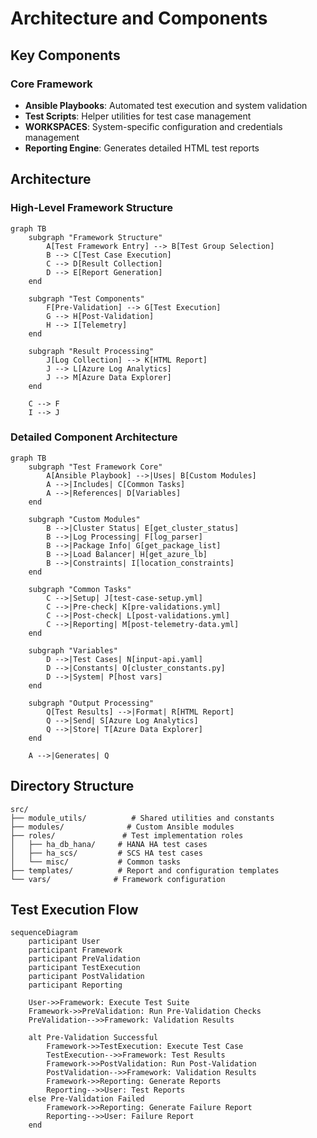 # Architecture and Components

## Key Components

### Core Framework

- **Ansible Playbooks**: Automated test execution and system validation
- **Test Scripts**: Helper utilities for test case management
- **WORKSPACES**: System-specific configuration and credentials management
- **Reporting Engine**: Generates detailed HTML test reports



## Architecture

### High-Level Framework Structure

```mermaid
graph TB
    subgraph "Framework Structure"
        A[Test Framework Entry] --> B[Test Group Selection]
        B --> C[Test Case Execution]
        C --> D[Result Collection]
        D --> E[Report Generation]
    end

    subgraph "Test Components"
        F[Pre-Validation] --> G[Test Execution]
        G --> H[Post-Validation]
        H --> I[Telemetry]
    end

    subgraph "Result Processing"
        J[Log Collection] --> K[HTML Report]
        J --> L[Azure Log Analytics]
        J --> M[Azure Data Explorer]
    end

    C --> F
    I --> J
```

### Detailed Component Architecture

```mermaid
graph TB
    subgraph "Test Framework Core"
        A[Ansible Playbook] -->|Uses| B[Custom Modules]
        A -->|Includes| C[Common Tasks]
        A -->|References| D[Variables]
    end

    subgraph "Custom Modules"
        B -->|Cluster Status| E[get_cluster_status]
        B -->|Log Processing| F[log_parser]
        B -->|Package Info| G[get_package_list]
        B -->|Load Balancer| H[get_azure_lb]
        B -->|Constraints| I[location_constraints]
    end

    subgraph "Common Tasks"
        C -->|Setup| J[test-case-setup.yml]
        C -->|Pre-check| K[pre-validations.yml]
        C -->|Post-check| L[post-validations.yml]
        C -->|Reporting| M[post-telemetry-data.yml]
    end

    subgraph "Variables"
        D -->|Test Cases| N[input-api.yaml]
        D -->|Constants| O[cluster_constants.py]
        D -->|System| P[host vars]
    end

    subgraph "Output Processing"
        Q[Test Results] -->|Format| R[HTML Report]
        Q -->|Send| S[Azure Log Analytics]
        Q -->|Store| T[Azure Data Explorer]
    end

    A -->|Generates| Q
```

## Directory Structure
```
src/
├── module_utils/          # Shared utilities and constants
├── modules/              # Custom Ansible modules
├── roles/               # Test implementation roles
│   ├── ha_db_hana/     # HANA HA test cases
│   ├── ha_scs/         # SCS HA test cases
│   └── misc/           # Common tasks
├── templates/          # Report and configuration templates
└── vars/              # Framework configuration
```

## Test Execution Flow

```mermaid
sequenceDiagram
    participant User
    participant Framework
    participant PreValidation
    participant TestExecution
    participant PostValidation
    participant Reporting

    User->>Framework: Execute Test Suite
    Framework->>PreValidation: Run Pre-Validation Checks
    PreValidation-->>Framework: Validation Results
    
    alt Pre-Validation Successful
        Framework->>TestExecution: Execute Test Case
        TestExecution-->>Framework: Test Results
        Framework->>PostValidation: Run Post-Validation
        PostValidation-->>Framework: Validation Results
        Framework->>Reporting: Generate Reports
        Reporting-->>User: Test Reports
    else Pre-Validation Failed
        Framework->>Reporting: Generate Failure Report
        Reporting-->>User: Failure Report
    end
```